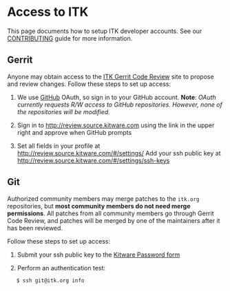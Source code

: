 Access to ITK
=============

This page documents how to setup ITK developer accounts. See our
[CONTRIBUTING](../CONTRIBUTING.md) guide for more information.

Gerrit
------

Anyone may obtain access to the [ITK Gerrit Code Review] site to propose and
review changes. Follow these steps to set up access:

1. We use [GitHub] OAuth, so sign in to your GitHub account.
   **Note**: *OAuth currently requests R/W access to GitHub repositories.
   However, none of the repositories will be modified.*

2. Sign in to http://review.source.kitware.com using the link in the upper
   right and approve when GitHub prompts

3. Set all fields in your profile at http://review.source.kitware.com/#/settings/
   Add your ssh public key at http://review.source.kitware.com/#/settings/ssh-keys


Git
---

Authorized community members may merge patches to the `itk.org` repositories,
but **most community members do not need merge permissions**. All patches from
all community members go through Gerrit Code Review, and patches will be merged
by one of the maintainers after it has been reviewed.

Follow these steps to set up access:

1. Submit your ssh public key to the
   [Kitware Password form](https://www.kitware.com/Admin/SendPassword.cgi)

2. Perform an authentication test:

```sh
   $ ssh git@itk.org info
```


[ITK Gerrit Code Review]: http://review.source.kitware.com/p/ITK

[Git]: http://git-scm.com
[GitHub]: https://github.com/